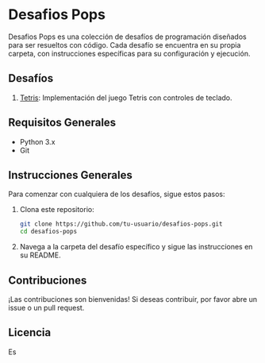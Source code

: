 # Desafios Pops

Desafios Pops es una colección de desafíos de programación diseñados para ser resueltos con código. Cada desafío se encuentra en su propia carpeta, con instrucciones específicas para su configuración y ejecución.

## Desafíos

1. [Tetris](Tetris/README.md): Implementación del juego Tetris con controles de teclado.

## Requisitos Generales

- Python 3.x
- Git

## Instrucciones Generales

Para comenzar con cualquiera de los desafíos, sigue estos pasos:

1. Clona este repositorio:
    ```bash
    git clone https://github.com/tu-usuario/desafios-pops.git
    cd desafios-pops
    ```

2. Navega a la carpeta del desafío específico y sigue las instrucciones en su README.

## Contribuciones

¡Las contribuciones son bienvenidas! Si deseas contribuir, por favor abre un issue o un pull request.

## Licencia

Es
